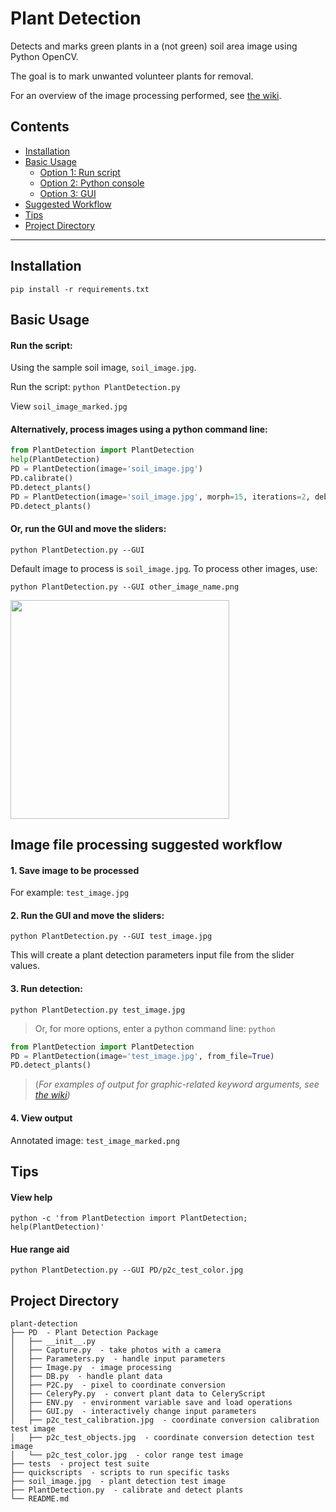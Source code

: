 # Plant Detection
Detects and marks green plants in a (not green) soil area image using Python OpenCV.

The goal is to mark unwanted volunteer plants for removal.

For an overview of the image processing performed, see [the wiki](../../wiki/Plant-Detection-Image-Processing-Steps).

## Contents
 * [Installation](#installation)
 * [Basic Usage](#basic-usage)
   * [Option 1: Run script](#run-the-script)
   * [Option 2: Python console](#alternatively-process-images-using-a-python-command-line)
   * [Option 3: GUI](#or-run-the-gui-and-move-the-sliders)
 * [Suggested Workflow](#image-file-processing-suggested-workflow)
 * [Tips](#tips)
 * [Project Directory](#project-directory)

---

## Installation

`pip install -r requirements.txt`

## Basic Usage

#### Run the script:

Using the sample soil image, `soil_image.jpg`.

Run the script: `python PlantDetection.py`

View `soil_image_marked.jpg`

#### Alternatively, process images using a python command line:
```python
from PlantDetection import PlantDetection
help(PlantDetection)
PD = PlantDetection(image='soil_image.jpg')
PD.calibrate()
PD.detect_plants()
PD = PlantDetection(image='soil_image.jpg', morph=15, iterations=2, debug=True)
PD.detect_plants()
```

#### Or, run the GUI and move the sliders:
`python PlantDetection.py --GUI`

Default image to process is `soil_image.jpg`. To process other images, use:

`python PlantDetection.py --GUI other_image_name.png`

<img src="https://cloud.githubusercontent.com/assets/12681652/15620382/b7f31dd6-240e-11e6-853f-356d1a90376e.png" width="350">

## Image file processing suggested workflow

#### 1. Save image to be processed
For example: `test_image.jpg`

#### 2. Run the GUI and move the sliders:
`python PlantDetection.py --GUI test_image.jpg`

This will create a plant detection parameters input file from the slider values.

#### 3. Run detection:
`python PlantDetection.py test_image.jpg`

>Or, for more options, enter a python command line: `python`
```python
from PlantDetection import PlantDetection
PD = PlantDetection(image='test_image.jpg', from_file=True)
PD.detect_plants()
```
>(_For examples of output for graphic-related keyword arguments, see [the wiki](../../wiki/IO#graphics))_

#### 4. View output
Annotated image: `test_image_marked.png`

## Tips

#### View help
`python -c 'from PlantDetection import PlantDetection; help(PlantDetection)'`

#### Hue range aid
`python PlantDetection.py --GUI PD/p2c_test_color.jpg`

## Project Directory

```
plant-detection
├── PD  - Plant Detection Package
│   ├── __init__.py
│   ├── Capture.py  - take photos with a camera
│   ├── Parameters.py  - handle input parameters
│   ├── Image.py  - image processing
│   ├── DB.py  - handle plant data
│   ├── P2C.py  - pixel to coordinate conversion
│   ├── CeleryPy.py  - convert plant data to CeleryScript
│   ├── ENV.py  - environment variable save and load operations
│   ├── GUI.py  - interactively change input parameters
│   ├── p2c_test_calibration.jpg  - coordinate conversion calibration test image
│   ├── p2c_test_objects.jpg  - coordinate conversion detection test image
│   └── p2c_test_color.jpg  - color range test image
├── tests  - project test suite
├── quickscripts  - scripts to run specific tasks
├── soil_image.jpg  - plant detection test image
├── PlantDetection.py  - calibrate and detect plants
└── README.md
```
